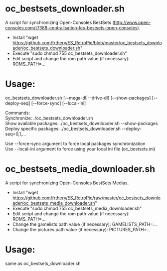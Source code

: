 oc_bestsets_downloader.sh
=================
A script for synchronizing Open-Consoles BestSets (http://www.open-consoles.com/t7388-centralisation-les-bestsets-open-consoles).

- Install "wget https://github.com/frthery/ES_RetroPie/blob/master/oc_bestsets_downloader/oc_bestsets_downloader.sh"
- Execute "sudo chmod 755 oc_bestsets_downloader.sh"
- Edit script and change the rom path value (if necessary): ROMS_PATH=...

Usage:
======
oc_bestsets_downloader.sh [--mega-dl|--drive-dl] [--show-packages] [--deploy-seq] [--force-sync] [--local-ini]

Commands:<br/>
Synchronize: ./oc_bestsets_downloader.sh<br/>
Show available packages: ./oc_bestsets_downloader.sh --show-packages<br/>
Deploy specific packages: ./oc_bestsets_downloader.sh --deploy-seq=0,1,...<br/>

Use --force-sync argument to force local packages synchronization<br/>
Use --local-ini argument to force using your local ini file (oc_bestsets.ini)<br/>

oc_bestsets_media_downloader.sh
=================
A script for synchronizing Open-Consoles BestSets Medias.

- Install "wget https://github.com/frthery/ES_RetroPie/raw/master/oc_bestsets_downloader/oc_bestsets_media_downloader.sh"
- Execute "sudo chmod 755 oc_bestsets_media_downloader.sh"
- Edit script and change the rom path value (if necessary): ROMS_PATH=...
- Change the gamelists path value (if necessary): GAMELISTS_PATH=...
- Change the pictures path value (if necessary): PICTURES_PATH=...

Usage:
======
same as oc_bestsets_downloader.sh
